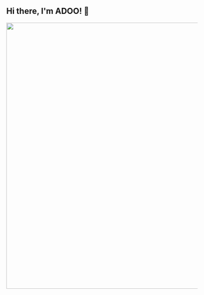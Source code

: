 ## Hi there, I'm ADOO! 👋
<p align="center"> 
<img src="https://media3.giphy.com/media/v1.Y2lkPTc5MGI3NjExaW8weDB6dDgxMmsxb3JhZ3FmODZrcWIwbWI4MDVneDRvdzYxamZmbiZlcD12MV9pbnRlcm5hbF9naWZfYnlfaWQmY3Q9Zw/hENDkVRxKsctCpuAun/giphy.gif" width="700">
</p>
<!--
**Adoozz/Adoozz** is a ✨ _special_ ✨ repository because its `README.md` (this file) appears on your GitHub profile.

Here are some ideas to get you started:

- 🔭 I’m currently working on ...
- 🌱 I’m currently learning ...
- 👯 I’m looking to collaborate on ...
- 🤔 I’m looking for help with ...
- 💬 Ask me about ...
- 📫 How to reach me: ...
- 😄 Pronouns: ...
- ⚡ Fun fact: ...
-->

